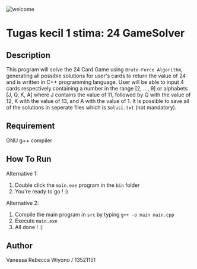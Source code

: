 ![welcome](https://user-images.githubusercontent.com/64979714/213955024-58bd9302-a9d5-47ca-a870-b6509c661743.png)
# Tugas kecil 1 stima: 24 GameSolver

## Description
This program will solve the 24 Card Game using `Brute-Force Algorithm`, generating all possible solutions for user's cards to return the value of 24 and is written in C++ programming language. User will be able to input 4 cards respectively containing a number in the range [2, ..., 9] or alphabets [J, Q, K, A] where J contains the value of 11, followed by Q with the value of 12, K with the value of 13, and A with the value of 1. It is possible to save all of the solutions in seperate files which is `Solusi.txt` (not mandatory).

## Requirement
GNU g++ compiler

## How To Run
Alternative 1: 
1. Double click the `main.exe` program in the `bin` folder
2. You're ready to go ! :)

Alternative 2:
1. Compile the main program in `src` by typing `g++ -o main main.cpp`
2. Execute `main.exe`
3. All done ! :)

## Author
Vanessa Rebecca Wiyono / 13521151
